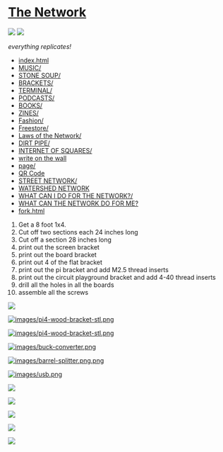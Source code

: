 # [The Network](https://github.com/LafeLabs/network)

![](images/qrcode.png)
![](images/qrcode-page.png)

*everything replicates!*

 - [index.html](index.html)
 - [MUSIC/](music/)
 - [STONE SOUP/](stonesoup/)
 - [BRACKETS/](brackets/)
 - [TERMINAL/](terminal/)
 - [PODCASTS/](podcasts/)
 - [BOOKS/](books/)
 - [ZINES/](zines/)
 - [Fashion/](fashion/)
 - [Freestore/](freestore/)
 - [Laws of the Network/](laws/)
 - [DIRT PIPE/](dirtpipe/)
 - [INTERNET OF SQUARES/](squares/)
 - [write on the wall](wall.html)
 - [page/](page/)
 - [QR Code](qrcode.html)
 - [STREET NETWORK/](street/)
 - [WATERSHED NETWORK](watershed/)
 - [WHAT CAN I DO FOR THE NETWORK?/](network-actions/)
 - [WHAT CAN THE NETWORK DO FOR ME?](network-benefits/)
 - [fork.html](fork.html)


1. Get a 8 foot 1x4.
2. Cut off two sections each 24 inches long
3. Cut off a section 28 inches long
4. print out the screen bracket
5. print out the board bracket
6. print out 4 of the flat bracket
6. print out the pi bracket and add M2.5 thread inserts
7. print out the circuit playground bracket and add 4-40 thread inserts
8. drill all the holes in all the boards
9. assemble all the screws


[![](images/M2.5screw.png)](https://www.homedepot.com/p/Prime-Line-M2-5-0-45-x-8-mm-Metric-Zinc-Plated-Steel-Phillips-Drive-Pan-Head-Machine-Screws-25-Pack-9130839/311229788)

[![images/pi4-wood-bracket-stl.png](images/pi4-wood-bracket-stl.png)](elements/pi4-wood-bracket.STL)

[![images/pi4-wood-bracket-stl.png](images/M2.5inserts.png)](https://www.prusa3d.com/product/threaded-inserts-m2-5-standard-100-pcs/)


[![images/buck-converter.png](images/buck-converter.png)](https://www.newegg.com/p/36F-009H-002Z0)

[![images/barrel-splitter.png.png](images/barrel-splitter.png)](https://www.batteryeliminatorkits.com/product-p/1x2-splitter-cable-long.htm)

[![images/usb.png](images/usb.png)](https://www.newegg.com/p/0S8-014F-00215)

[![](images/pi.png)](https://www.pishop.us/product/raspberry-pi-4-model-b-4gb/)

[![](images/screen.png)](https://www.sunfounder.com/collections/displays-touchscreens-for-raspberry-pi/products/13inch-portable-gaming-monitor)

[![](images/jackery.png)](https://www.jackery.com/products/explorer-300-portable-power-station)

[![](images/solar-panel.png)](https://luvknit.com/products/luvknit-portable-solar-panel-100w-for-camping-hiking-off-grid-living-5v-usb-18v-dc-output)

[![](images/1x4.png)](https://www.acehardware.com/departments/building-supplies/lumber-and-trim/lumber/5072426)


